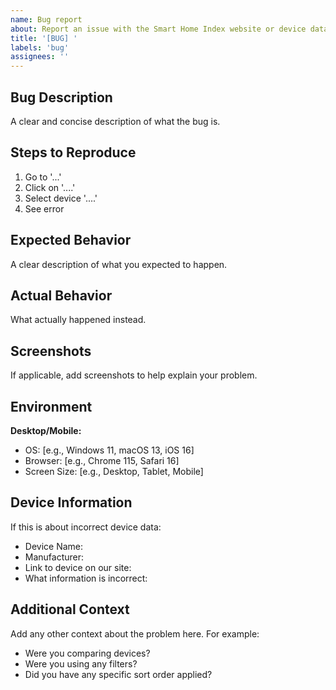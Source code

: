 ```yaml
---
name: Bug report
about: Report an issue with the Smart Home Index website or device data
title: '[BUG] '
labels: 'bug'
assignees: ''
---
```


## Bug Description
A clear and concise description of what the bug is.

## Steps to Reproduce
1. Go to '...'
2. Click on '....'
3. Select device '....'
4. See error

## Expected Behavior
A clear description of what you expected to happen.

## Actual Behavior
What actually happened instead.

## Screenshots
If applicable, add screenshots to help explain your problem.

## Environment
**Desktop/Mobile:**
 - OS: [e.g., Windows 11, macOS 13, iOS 16]
 - Browser: [e.g., Chrome 115, Safari 16]
 - Screen Size: [e.g., Desktop, Tablet, Mobile]

## Device Information
If this is about incorrect device data:
- Device Name:
- Manufacturer:
- Link to device on our site:
- What information is incorrect:

## Additional Context
Add any other context about the problem here. For example:
- Were you comparing devices?
- Were you using any filters?
- Did you have any specific sort order applied?
